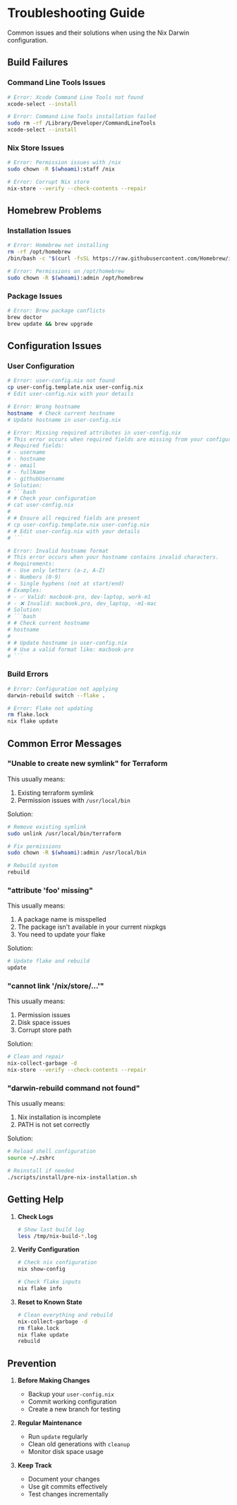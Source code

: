 # Troubleshooting Guide

Common issues and their solutions when using the Nix Darwin configuration.

## Build Failures

### Command Line Tools Issues

```bash
# Error: Xcode Command Line Tools not found
xcode-select --install

# Error: Command Line Tools installation failed
sudo rm -rf /Library/Developer/CommandLineTools
xcode-select --install
```

### Nix Store Issues

```bash
# Error: Permission issues with /nix
sudo chown -R $(whoami):staff /nix

# Error: Corrupt Nix store
nix-store --verify --check-contents --repair
```

## Homebrew Problems

### Installation Issues

```bash
# Error: Homebrew not installing
rm -rf /opt/homebrew
/bin/bash -c "$(curl -fsSL https://raw.githubusercontent.com/Homebrew/install/HEAD/install.sh)"

# Error: Permissions on /opt/homebrew
sudo chown -R $(whoami):admin /opt/homebrew
```

### Package Issues

```bash
# Error: Brew package conflicts
brew doctor
brew update && brew upgrade
```

## Configuration Issues

### User Configuration

```bash
# Error: user-config.nix not found
cp user-config.template.nix user-config.nix
# Edit user-config.nix with your details

# Error: Wrong hostname
hostname  # Check current hostname
# Update hostname in user-config.nix

# Error: Missing required attributes in user-config.nix
# This error occurs when required fields are missing from your configuration.
# Required fields:
# - username
# - hostname
# - email
# - fullName
# - githubUsername
# Solution:
# ```bash
# # Check your configuration
# cat user-config.nix
# 
# # Ensure all required fields are present
# cp user-config.template.nix user-config.nix
# # Edit user-config.nix with your details
# ```

# Error: Invalid hostname format
# This error occurs when your hostname contains invalid characters.
# Requirements:
# - Use only letters (a-z, A-Z)
# - Numbers (0-9)
# - Single hyphens (not at start/end)
# Examples:
# - ✅ Valid: macbook-pro, dev-laptop, work-m1
# - ❌ Invalid: macbook.pro, dev_laptop, -m1-mac
# Solution:
# ```bash
# # Check current hostname
# hostname
# 
# # Update hostname in user-config.nix
# # Use a valid format like: macbook-pro
# ```
```

### Build Errors

```bash
# Error: Configuration not applying
darwin-rebuild switch --flake .

# Error: Flake not updating
rm flake.lock
nix flake update
```

## Common Error Messages

### "Unable to create new symlink" for Terraform

This usually means:

1. Existing terraform symlink
2. Permission issues with `/usr/local/bin`

Solution:

```bash
# Remove existing symlink
sudo unlink /usr/local/bin/terraform

# Fix permissions
sudo chown -R $(whoami):admin /usr/local/bin

# Rebuild system
rebuild
```

### "attribute 'foo' missing"

This usually means:

1. A package name is misspelled
2. The package isn't available in your current nixpkgs
3. You need to update your flake

Solution:

```bash
# Update flake and rebuild
update
```

### "cannot link '/nix/store/...'"

This usually means:

1. Permission issues
2. Disk space issues
3. Corrupt store path

Solution:

```bash
# Clean and repair
nix-collect-garbage -d
nix-store --verify --check-contents --repair
```

### "darwin-rebuild command not found"

This usually means:

1. Nix installation is incomplete
2. PATH is not set correctly

Solution:

```bash
# Reload shell configuration
source ~/.zshrc

# Reinstall if needed
./scripts/install/pre-nix-installation.sh
```

## Getting Help

1. **Check Logs**

   ```bash
   # Show last build log
   less /tmp/nix-build-*.log
   ```

2. **Verify Configuration**

   ```bash
   # Check nix configuration
   nix show-config
   
   # Check flake inputs
   nix flake info
   ```

3. **Reset to Known State**

   ```bash
   # Clean everything and rebuild
   nix-collect-garbage -d
   rm flake.lock
   nix flake update
   rebuild
   ```

## Prevention

1. **Before Making Changes**
   - Backup your `user-config.nix`
   - Commit working configuration
   - Create a new branch for testing

2. **Regular Maintenance**
   - Run `update` regularly
   - Clean old generations with `cleanup`
   - Monitor disk space usage

3. **Keep Track**
   - Document your changes
   - Use git commits effectively
   - Test changes incrementally
